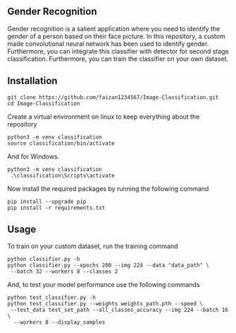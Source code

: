 

## Gender Recognition
Gender recognition is a salient application where you need to identify the 
gender of a person based on their face picture. In this repository, a custom made
convolutional neural network has been used to identify gender. Furthermore, you can 
integrate this classifier with detector for second stage classification.
Furthermore, you can train the classifier on your own dataset.





## Installation

```
git clone https://github.com/faizan1234567/Image-Classification.git
cd Image-Classification
   ```
Create a virtual environment on linux to keep everything about the repository
```
python3 -m venv classification
source classification/bin/activate
   ```
And for Windows.
```
python3 -m venv classification
 .\classification\Scripts\activate

   ```
Now install the required packages by running the following command
```
pip install --upgrade pip
pip install -r requirements.txt
   ```

## Usage
To train on your custom dataset, run the training command

```
python classifier.py -h
python classifier.py --epochs 200 --img 224 --data "data_path" \
 --batch 32 --workers 8 --classes 2
   ```

And, to test your model performance use the following commands

```
python test_classifier.py -h
python test_classifier.py --weights weights_path.pth --speed \
 --test_data test_set_path --all_classes_accuracy --img 224 --batch 16 \
  --workers 8 --display_samples
 ```
